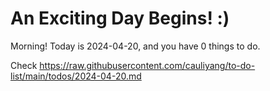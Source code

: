 # An Exciting Day Begins! :)

Morning! Today is 2024-04-20, and you have 0 things to do.

Check https://raw.githubusercontent.com/cauliyang/to-do-list/main/todos/2024-04-20.md